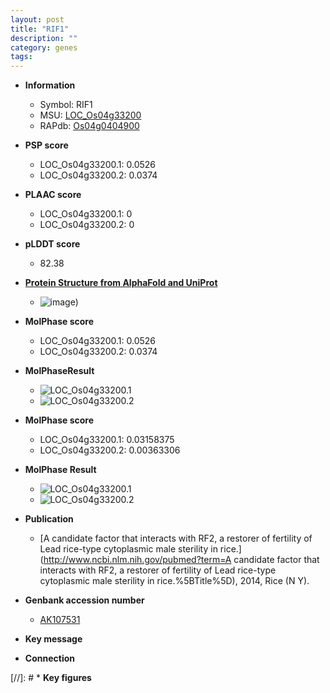 ```yaml
---
layout: post
title: "RIF1"
description: ""
category: genes
tags: 
---
```


* **Information**  
    + Symbol: RIF1  
    + MSU: [LOC_Os04g33200](http://rice.plantbiology.msu.edu/cgi-bin/ORF_infopage.cgi?orf=LOC_Os04g33200)  
    + RAPdb: [Os04g0404900](http://rapdb.dna.affrc.go.jp/viewer/gbrowse_details/irgsp1?name=Os04g0404900)  

* **PSP score**  
    + LOC_Os04g33200.1: 0.0526 
    + LOC_Os04g33200.2: 0.0374 

* **PLAAC score**  
    + LOC_Os04g33200.1: 0 
    + LOC_Os04g33200.2: 0 

* **pLDDT score**
    + 82.38

* **[Protein Structure from AlphaFold and UniProt](https://www.uniprot.org/uniprotkb/A0A0P0W9V6/entry#structure)**
    + ![image](https://ricepsp.github.io/images/A/AF-A0A0P0W9V6-F1.png))

* **MolPhase score**
    + LOC_Os04g33200.1: 0.0526
    + LOC_Os04g33200.2: 0.0374

* **MolPhaseResult**
    + ![LOC_Os04g33200.1](https://ricepsp.github.io/pictures/LOC_Os04g/LOC_Os04g33200.1.png)
    + ![LOC_Os04g33200.2](https://ricepsp.github.io/pictures/LOC_Os04g/LOC_Os04g33200.2.png)

* **MolPhase score**
    + LOC_Os04g33200.1: 0.03158375
    + LOC_Os04g33200.2: 0.00363306

* **MolPhase Result**
    + ![LOC_Os04g33200.1](https://304243504.github.io/Pictures/LOC_Os04g/LOC_Os04g33200.1.png)
    + ![LOC_Os04g33200.2](https://304243504.github.io/Pictures/LOC_Os04g/LOC_Os04g33200.2.png)

* **Publication**  
    + [A candidate factor that interacts with RF2, a restorer of fertility of Lead rice-type cytoplasmic male sterility in rice.](http://www.ncbi.nlm.nih.gov/pubmed?term=A candidate factor that interacts with RF2, a restorer of fertility of Lead rice-type cytoplasmic male sterility in rice.%5BTitle%5D), 2014, Rice (N Y).

* **Genbank accession number**  
    + [AK107531](http://www.ncbi.nlm.nih.gov/nuccore/AK107531)

* **Key message**  

* **Connection**  

[//]: # * **Key figures**  



